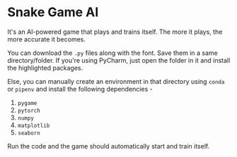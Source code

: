 # Snake Game AI

It's an AI-powered game that plays and trains itself. The more it plays, the more accurate it becomes.

You can download the `.py` files along with the font. Save them in a same directory/folder. If you're using PyCharm, just open the folder in it and install the highlighted packages. 

Else, you can manually create an environment in that directory using `conda` or `pipenv` and install the following dependencies -
1. `pygame`
2. `pytorch`
3. `numpy`
4. `matplotlib`
5. `seaborn`

Run the code and the game should automatically start and train itself.
